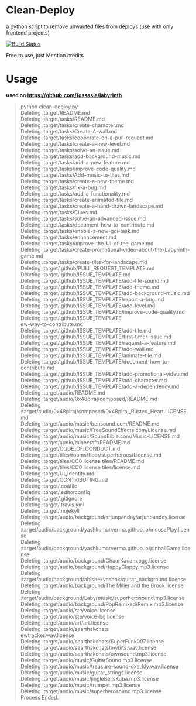 # Clean-Deploy
a python script to remove unwanted files from deploys (use with only frontend projects) 

[![Build Status](https://travis-ci.com/YashKumarVerma/Clean-Deploy.svg?branch=master)](https://travis-ci.com/YashKumarVerma/Clean-Deploy)

Free to use, just Mention credits

# Usage
**used on https://github.com/fossasia/labyrinth**

> python clean-deploy.py<br />
> Deleting :target/README.md<br />
> Deleting :target/tasks/README.md<br />
> Deleting :target/tasks/create-character.md<br />
> Deleting :target/tasks/Create-A-wall.md<br />
> Deleting :target/tasks/cooperate-on-a-pull-request.md<br />
> Deleting :target/tasks/create-a-new-level.md<br />
> Deleting :target/tasks/solve-an-issue.md<br />
> Deleting :target/tasks/add-background-music.md<br />
> Deleting :target/tasks/add-a-new-feature.md<br />
> Deleting :target/tasks/improve-code-quality.md<br />
> Deleting :target/tasks/Add-music-to-tiles.md<br />
> Deleting :target/tasks/create-a-new-theme.md<br />
> Deleting :target/tasks/fix-a-bug.md<br />
> Deleting :target/tasks/add-a-functionality.md<br />
> Deleting :target/tasks/create-animated-tile.md<br />
> Deleting :target/tasks/create-a-hand-drawn-landscape.md<br />
> Deleting :target/tasks/Clues.md<br />
> Deleting :target/tasks/solve-an-advanced-issue.md<br />
> Deleting :target/tasks/document-how-to-contribute.md<br />
> Deleting :target/tasks/enable-a-new-gci-task.md<br />
> Deleting :target/tasks/enhancement.md<br />
> Deleting :target/tasks/improve-the-UI-of-the-game.md<br />
> Deleting :target/tasks/create-promotional-video-about-the-Labyrinth-game.md<br />
> Deleting :target/tasks/create-tiles-for-landscape.md<br />
> Deleting :target/.github/PULL_REQUEST_TEMPLATE.md<br />
> Deleting :target/.github/ISSUE_TEMPLATE.md<br />
> Deleting :target/.github/ISSUE_TEMPLATE/add-tile-sound.md<br />
> Deleting :target/.github/ISSUE_TEMPLATE/add-theme.md<br />
> Deleting :target/.github/ISSUE_TEMPLATE/add-background-music.md<br />
> Deleting :target/.github/ISSUE_TEMPLATE/report-a-bug.md<br />
> Deleting :target/.github/ISSUE_TEMPLATE/add-level.md<br />
> Deleting :target/.github/ISSUE_TEMPLATE/improve-code-quality.md<br />
> Deleting :target/.github/ISSUE_TEMPLATE<br />ew-way-to-contribute.md<br />
> Deleting :target/.github/ISSUE_TEMPLATE/add-tile.md<br />
> Deleting :target/.github/ISSUE_TEMPLATE/first-timer-issue.md<br />
> Deleting :target/.github/ISSUE_TEMPLATE/request-a-feature.md<br />
> Deleting :target/.github/ISSUE_TEMPLATE/add-wall.md<br />
> Deleting :target/.github/ISSUE_TEMPLATE/animate-tile.md<br />
> Deleting :target/.github/ISSUE_TEMPLATE/document-how-to-contribute.md<br />
> Deleting :target/.github/ISSUE_TEMPLATE/add-promotional-video.md<br />
> Deleting :target/.github/ISSUE_TEMPLATE/add-character.md<br />
> Deleting :target/.github/ISSUE_TEMPLATE/add-a-dependency.md<br />
> Deleting :target/audio/README.md<br />
> Deleting :target/audio/0x48piraj/composed/README.md<br />
> Deleting :target/audio/0x48piraj/composed/0x48piraj_Rusted_Heart.LICENSE.md<br />
> Deleting :target/audio/music/bensound.com/README.md<br />
> Deleting :target/audio/music/FreeSoundEffects.com/License.md<br />
> Deleting :target/audio/music/SoundBible.com/Music-LICENSE.md<br />
> Deleting :target/audio/minecraft/README.md<br />
> Deleting :target/CODE_OF_CONDUCT.md<br />
> Deleting :target/tiles/rooms/floor/superheroes/License.md<br />
> Deleting :target/tiles/CC0 license tiles/README.md<br />
> Deleting :target/tiles/CC0 license tiles/license.md<br />
> Deleting :target/UI_Identity.md<br />
> Deleting :target/CONTRIBUTING.md<br />
> Deleting :target/.coafile<br />
> Deleting :target/.editorconfig<br />
> Deleting :target/.gitignore<br />
> Deleting :target/.travis.yml<br />
> Deleting :target/.nojekyll<br />
> Deleting :target/audio/background/arjunpandey/arjunpandey.license<br />
> Deleting :target/audio/background/yashkumarverma.github.io/mousePlay.license<br />
> Deleting :target/audio/background/yashkumarverma.github.io/pinballGame.license<br />
> Deleting :target/audio/background/ChaarKadam.ogg.license<br />
> Deleting :target/audio/background/HappyClappy.mp3.license<br />
> Deleting :target/audio/background/abishekvashok/guitar_background.license<br />
> Deleting :target/audio/background/The Miller and the Brook.license<br />
> Deleting :target/audio/background/Labyrmusic/superherosound.mp3.license<br />
> Deleting :target/audio/background/PopRemixed/Remix.mp3.license<br />
> Deleting :target/audio/ste/voice.license<br />
> Deleting :target/audio/ste/voice-bg.license<br />
> Deleting :target/audio/art/art.license<br />
> Deleting :target/audio/saarthakchats<br />ewtracker.wav.license<br />
> Deleting :target/audio/saarthakchats/SuperFunk007.license<br />
> Deleting :target/audio/saarthakchats/mybits.wav.license<br />
> Deleting :target/audio/saarthakchats/ownsound.mp3.license<br />
> Deleting :target/audio/music/GuitarSound.mp3.license<br />
> Deleting :target/audio/music/treasure-sound-dxa_kly.wav.license<br />
> Deleting :target/audio/music/guitar_strings.license<br />
> Deleting :target/audio/music/jingleBellsKuba.mp3.license<br />
> Deleting :target/audio/music/trumpet.mp3.license<br />
> Deleting :target/audio/music/superherosound.mp3.license<br />
> Process Ended.